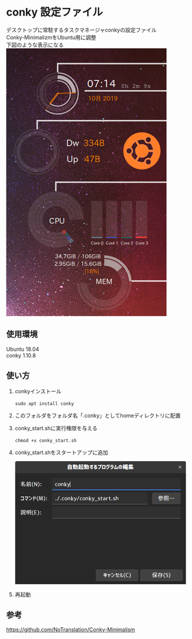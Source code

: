 # conky 設定ファイル
デスクトップに常駐するタスクマネージャconkyの設定ファイル  
Conky-MinimalizmをUbuntu用に調整  
下図のような表示になる  
![](Screenshot.png)

## 使用環境
Ubuntu 18.04  
conky 1.10.8

## 使い方
1. conkyインストール

    `sudo apt install conky`

1. このフォルダをフォルダ名「.conky」としてhomeディレクトリに配置
1. conky_start.shに実行権限を与える

    `chmod +x conky_start.sh`

1. conky_start.shをスタートアップに追加

    ![](Screenshot_startup.png)

1. 再起動

## 参考
https://github.com/NoTranslation/Conky-Minimalism
